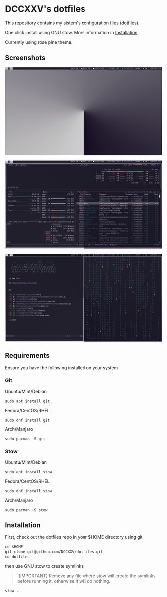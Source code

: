# DCCXXV's dotfiles

This repository contains my sistem's configuration files (dotfiles).

One click install using GNU stow. More information in [Installation](#installation)

Currently using rosé pine theme.

## Screenshots

![Screenshot 1](screenshots/1.png)

![Screenshot 2](screenshots/2.png)

![Screenshot 2](screenshots/3.png)

## Requirements

Ensure you have the following installed on your system

### Git

Ubuntu/Mint/Debian
```
sudo apt install git
```

Fedora/CentOS/RHEL
```
sudo dnf install git
```

Arch/Manjaro
```
sudo pacman -S git
```

### Stow

Ubuntu/Mint/Debian
```
sudo apt install stow
```

Fedora/CentOS/RHEL
```
sudo dnf install stow
```

Arch/Manjaro
```
sudo pacman -S stow
```

## Installation

First, check out the dotfiles repo in your $HOME directory using git

```
cd $HOME
git clone git@github.com/DCCXXV/dotfiles.git
cd dotfiles
```

then use GNU stow to create symlinks

>![IMPORTANT]
>Remove any file where stow will create the symlinks before running it, otherwise it will do nothing.

```
stow .
```
